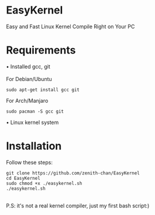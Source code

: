 # EasyKernel
Easy and Fast Linux Kernel Compile Right on Your PC
# Requirements
• Installed gcc, git <br /> <br />
For Debian/Ubuntu
```
sudo apt-get install gcc git
```
For Arch/Manjaro
```
sudo pacman -S gcc git
```
• Linux kernel system <br />
# Installation
Follow these steps:
```
git clone https://github.com/zenith-chan/EasyKernel
cd EasyKernel
sudo chmod +x ./easykernel.sh
./easykernel.sh
```

<br />
P.S: it's not a real kernel compiler, just my first bash script:)

